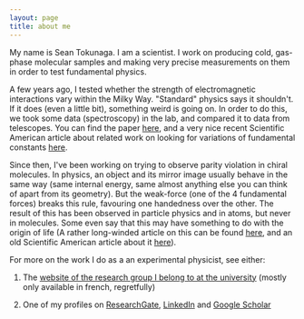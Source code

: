 ```yaml
---
layout: page
title: about me
---
```


My name is Sean Tokunaga. I am a scientist. I work on producing cold, gas-phase molecular samples and making very precise measurements on them in order to test fundamental physics.

A few years ago, I tested whether the strength of electromagnetic interactions vary within the Milky Way. "Standard" physics says it shouldn't. If it does (even a little bit), something weird is going on. In order to do this, we took some data (spectroscopy) in the lab, and compared it to data from telescopes. You can find the paper [here](http://www.nature.com/articles/ncomms3600), and a very nice recent Scientific American article about related work on looking for variations of fundamental constants [here](https://blogs.scientificamerican.com/guest-blog/are-the-constants-of-physics-constant/).

Since then, I've been working on trying to observe parity violation in chiral molecules. In physics, an object and its mirror image usually behave in the same way (same internal energy, same almost anything else you can think of apart from its geometry). But the weak-force (one of the 4 fundamental forces) breaks this rule, favouring one handedness over the other. The result of this has been observed in particle physics and in atoms, but never in molecules. Some even say that this may have something to do with the origin of life (A rather long-winded article on this can be found [here](http://link.springer.com/article/10.1007/s10698-009-9070-0), and an old Scientific American article about it [here](http://quantummechanics.ucsd.edu/ph87/ScientificAmerican/Sciam/Hegstrom_The_Handedness_of_the_universe.pdf)).


For more on the work I do as a an experimental physicist, see either:

1. The [website of the research group I belong to at the university] (mostly only available in french, regretfully)

2. One of my profiles on [ResearchGate], [LinkedIn] and [Google Scholar]

[website of the research group I belong to at the university]: http://www-lpl.univ-paris13.fr/fr/hotes.awp
[ResearchGate]: https://www.researchgate.net/profile/Sean_Tokunaga
[LinkedIn]: https://fr.linkedin.com/in/seantokunaga
[Google Scholar]: https://scholar.google.fr/citations?user=ADDo1xwAAAAJ  
